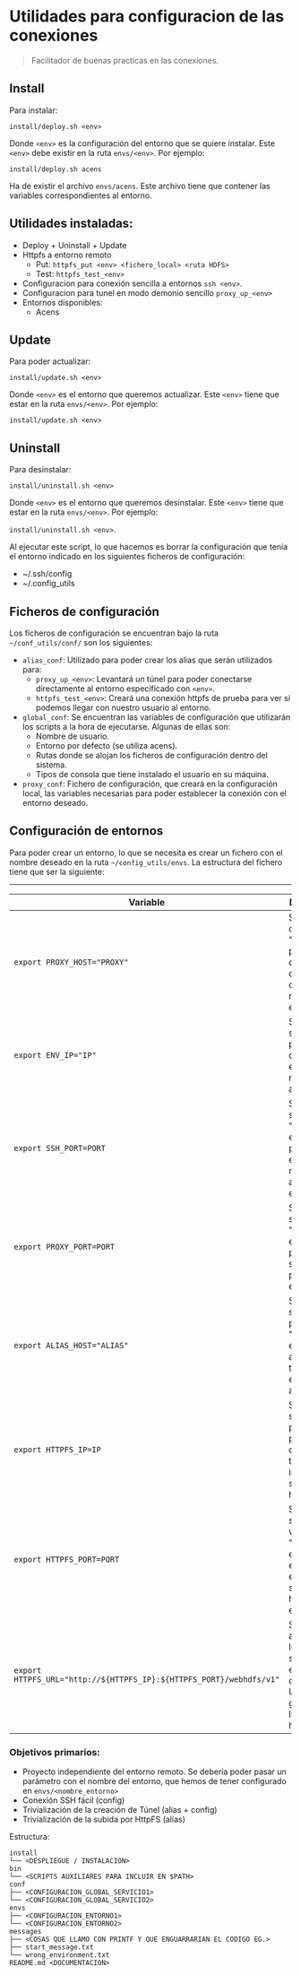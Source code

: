 # Utilidades para configuracion de las conexiones
> Facilitador de buenas practicas en las conexiones.

## Install 

Para instalar:

`install/deploy.sh <env>`

Donde `<env>` es la configuración del entorno que se quiere instalar. Este `<env>` debe existir en la ruta `envs/<env>`. Por ejemplo:

`install/deploy.sh acens`

Ha de existir el archivo `envs/acens`. Este archivo tiene que contener las variables correspondientes al entorno.


## Utilidades instaladas:

+ Deploy + Uninstall + Update
+ Httpfs a entorno remoto
  + Put: `httpfs_put <env> <fichero_local> <ruta HDFS>`
  + Test: `httpfs_test_<env>`
+ Configuracion para conexión sencilla a entornos `ssh <env>`.
+ Configuracion para tunel en modo demonio sencillo `proxy_up_<env>`
+ Entornos disponibles:
  + Acens


## Update

Para poder actualizar:

`install/update.sh <env>`

Donde `<env>` es el entorno que queremos actualizar. Este `<env>` tiene que estar en la ruta `envs/<env>`. Por ejemplo:

`install/update.sh <env>`

## Uninstall

Para desinstalar:

`install/uninstall.sh <env>`

Donde `<env>` es el entorno que queremos desinstalar. Este `<env>` tiene que estar en la ruta `envs/<env>`. Por ejemplo:

`install/uninstall.sh <env>`.

Al ejecutar este script, lo que hacemos es borrar la configuración que tenía el entorno indicado en los siguientes ficheros de configuración:

+ ~/.ssh/config
+ ~/.config_utils

## Ficheros de configuración

Los ficheros de configuración se encuentran bajo la ruta `~/conf_utils/conf/` son los siguientes:

+ `alias_conf`: Utilizado para poder crear los alias que serán utilizados para:
    + `proxy_up_<env>`: Levantará un túnel para poder conectarse directamente al entorno especificado con `<env>`.
    + `httpfs_test_<env>`: Creará una conexión httpfs de prueba para ver si podemos llegar con nuestro usuario al entorno.
+ `global_conf`: Se encuentran las variables de configuración que utilizarán los scripts a la hora de ejecutarse. Algunas de ellas son:
    + Nombre de usuario.
    + Entorno por defecto (se utiliza acens).
    + Rutas donde se alojan los ficheros de configuración dentro del sistema.
    + Tipos de consola que tiene instalado el usuario en su máquina.
+ `proxy_conf`: Fichero de configuración, que creará en la configuración local, las variables necesarias para poder establecer la conexión con el entorno deseado.

## Configuración de entornos

Para poder crear un entorno, lo que se necesita es crear un fichero con el nombre deseado en la ruta `~/config_utils/envs`. La estructura del fichero tiene que ser la siguiente:

---------------------------------

|Variable|Descripción|
|----|----|
|`export PROXY_HOST="PROXY"`                                         | Se tiene que cambiar "PROXY", por el alias que queramos darle al nuevo entorno. |
|`export ENV_IP="IP"`                                                | Se tiene que sustituir "IP" por el valor de la IP del entorno que necesitemos acceder.|
|`export SSH_PORT=PORT`                                              | Se tiene que sustituir "PORT" por el valor del puerto por el que necesitemos acceder al entorno.|
|`export PROXY_PORT=PORT`                                            | Se tiene que sustituir "PORT" por el valor del puerto que se utilizará para realizar el proxy.|
|`export ALIAS_HOST="ALIAS"`                                         | Se tiene que susutituir la palabra "ALIAS" por el valor del alias que tiene el entorno asignado.|
|`export HTTPFS_IP=IP`                                               | Se tiene que sustituir la palabra "IP" por el valor de la IP que tenga instalado el servicio httpfs.|
|`export HTTPFS_PORT=PORT`                                           | Se tiene que sustituir el valor "PORT" por el puerto en el que se encuentre el servicio httpfs en el entorno. |
|`export HTTPFS_URL="http://${HTTPFS_IP}:${HTTPFS_PORT}/webhdfs/v1"` | Se tiene que añadir esta línea, que será la encargada de crear la URL para generar la llamada a httpfs.|


### Objetivos primarios:

+ Proyecto independiente del entorno remoto. Se debería poder pasar un parámetro con el nombre del entorno, que hemos de tener configurado en `envs/<nombre_entorno>`
+ Conexión SSH fácil (config)
+ Trivialización de la creación de Túnel (alias + config)
+ Trivialización de la subida por HttpFS (alias)

Estructura:

```{bash}
install
└── <DESPLIEGUE / INSTALACION>
bin
└── <SCRIPTS AUXILIARES PARA INCLUIR EN $PATH>
conf
├── <CONFIGURACION_GLOBAL_SERVICIO1>
└── <CONFIGURACION_GLOBAL_SERVICIO2>
envs
├── <CONFIGURACION_ENTORNO1>
└── <CONFIGURACION_ENTORNO2>
messages
├── <COSAS QUE LLAMO CON PRINTF Y QUE ENGUARRARIAN EL CODIGO EG.>
├── start_message.txt
└── wrong_environment.txt
README.md <DOCUMENTACION>

```

